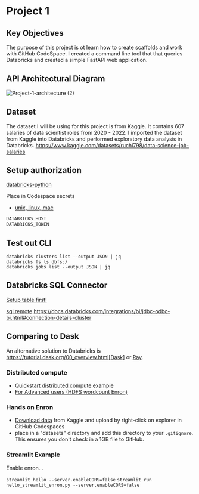 # Project 1
## Key Objectives
The purpose of this project is ot learn how to create scaffolds and work with GitHub CodeSpace. I created a command line tool that that queries Databricks and created a simple FastAPI web application. 

## API Architectural Diagram
![Project-1-architecture (2)](https://user-images.githubusercontent.com/70456530/189802283-912b1b0e-1f51-486c-8849-b857557a44fa.jpg)

## Dataset 
The dataset I will be using for this project is from Kaggle. It contains 607 salaries of data scientist roles from 2020 - 2022. I imported the dataset from Kaggle into Databricks and performed exploratory data analysis in Databricks. 
https://www.kaggle.com/datasets/ruchi798/data-science-job-salaries

## Setup authorization

[databricks-python](https://docs.microsoft.com/en-us/azure/databricks/dev-tools/python-api)

Place in Codespace secrets
* [unix, linux, mac](https://docs.microsoft.com/en-us/azure/databricks/dev-tools/python-api#unixlinuxandmacos)

```bash
DATABRICKS_HOST
DATABRICKS_TOKEN
```

## Test out CLI

```
databricks clusters list --output JSON | jq
databricks fs ls dbfs:/
databricks jobs list --output JSON | jq
```
## Databricks SQL Connector

[Setup table first!](https://docs.databricks.com/dbfs/databricks-datasets.html)

[sql remote](https://docs.databricks.com/dev-tools/python-sql-connector.html)
https://docs.databricks.com/integrations/bi/jdbc-odbc-bi.html#connection-details-cluster

## Comparing to Dask

An alternative solution to Databricks is https://tutorial.dask.org/00_overview.html[Dask] or [Ray](https://docs.ray.io/en/latest/data/dask-on-ray.html).

### Distributed compute

* [Quickstart distributed compute example](https://distributed.dask.org/en/stable/quickstart.html)
* [For Advanced users (HDFS wordcount Enron)](https://distributed.dask.org/en/stable/examples/word-count.html)

### Hands on Enron

* [Download data](https://www.kaggle.com/datasets/wcukierski/enron-email-dataset) from Kaggle and upload by right-click on explorer in GitHub Codespaces
* place in a "datasets" directory and add this directory to your `.gitignore`.  This ensures you don't check in a 1GB file to GitHub.

### Streamlit Example

Enable enron...

`streamlit hello --server.enableCORS=false`
`streamlit run hello_streamlit_enron.py --server.enableCORS=false`




